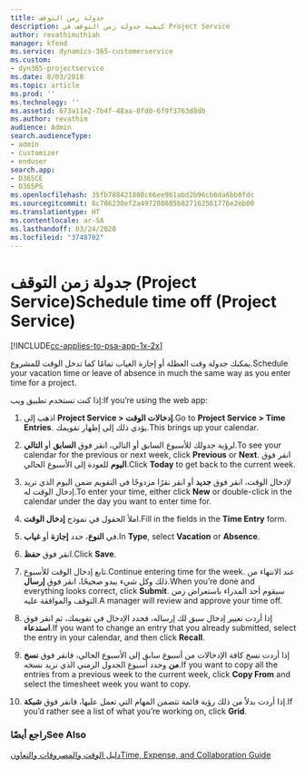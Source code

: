 ```yaml
---
title: جدولة زمن التوقف
description: كيفية جدولة زمن التوقف في Project Service
author: revathimuthiah
manager: kfend
ms.service: dynamics-365-customerservice
ms.custom:
- dyn365-projectservice
ms.date: 8/03/2018
ms.topic: article
ms.prod: ''
ms.technology: ''
ms.assetid: 673a11e2-7b4f-48aa-8fd0-6f9f3763d8db
ms.author: revathim
audience: Admin
search.audienceType:
- admin
- customizer
- enduser
search.app:
- D365CE
- D365PS
ms.openlocfilehash: 35fb788421808c66ee961abd2b96cb6da6bb0fdc
ms.sourcegitcommit: 8c786230ef2a497280885b827162561776e2eb00
ms.translationtype: HT
ms.contentlocale: ar-SA
ms.lasthandoff: 03/24/2020
ms.locfileid: "3748702"
---
```

# <a name="schedule-time-off-project-service"></a><span data-ttu-id="b1672-103">جدولة زمن التوقف (Project Service)</span><span class="sxs-lookup"><span data-stu-id="b1672-103">Schedule time off (Project Service)</span></span>

[!INCLUDE[cc-applies-to-psa-app-1x-2x](../includes/cc-applies-to-psa-app-1x-2x.md)]

<span data-ttu-id="b1672-104">يمكنك جدولة وقت العطلة أو إجازة الغياب تمامًا كما تدخل الوقت للمشروع.</span><span class="sxs-lookup"><span data-stu-id="b1672-104">Schedule your vacation time or leave of absence in much the same way as you enter time for a project.</span></span>  
  
 <span data-ttu-id="b1672-105">إذا كنت تستخدم تطبيق ويب:</span><span class="sxs-lookup"><span data-stu-id="b1672-105">If you’re using the web app:</span></span>  
  
1.  <span data-ttu-id="b1672-106">اذهب إلى **Project Service > إدخالات الوقت**.</span><span class="sxs-lookup"><span data-stu-id="b1672-106">Go to **Project Service > Time Entries**.</span></span> <span data-ttu-id="b1672-107">يؤدي ذلك إلى إظهار تقويمك.</span><span class="sxs-lookup"><span data-stu-id="b1672-107">This brings up your calendar.</span></span>  
  
2.  <span data-ttu-id="b1672-108">لرؤية جدولك للأسبوع السابق أو التالي، انقر فوق **السابق** أو **التالي**.</span><span class="sxs-lookup"><span data-stu-id="b1672-108">To see your calendar for the previous or next week, click **Previous** or **Next**.</span></span> <span data-ttu-id="b1672-109">انقر فوق **اليوم** للعودة إلى الأسبوع الحالي.</span><span class="sxs-lookup"><span data-stu-id="b1672-109">Click **Today** to get back to the current week.</span></span>  
  
3.  <span data-ttu-id="b1672-110">لإدخال الوقت، انقر فوق **جديد** أو انقر نقرًا مزدوجًا في التقويم ضمن اليوم الذي تريد إدخال الوقت له.</span><span class="sxs-lookup"><span data-stu-id="b1672-110">To enter your time, either click **New** or double-click in the calendar under the day you want to enter time for.</span></span>  
  
4.  <span data-ttu-id="b1672-111">املأ الحقول في نموذج **إدخال الوقت‬**.</span><span class="sxs-lookup"><span data-stu-id="b1672-111">Fill in the fields in the **Time Entry** form.</span></span>  
  
5.  <span data-ttu-id="b1672-112">في **النوع**، حدد **‏إجازة** أو **غياب**.</span><span class="sxs-lookup"><span data-stu-id="b1672-112">In **Type**, select **Vacation** or **Absence**.</span></span>  
  
6.  <span data-ttu-id="b1672-113">انقر فوق **حفظ**.</span><span class="sxs-lookup"><span data-stu-id="b1672-113">Click **Save**.</span></span>  
  
7.  <span data-ttu-id="b1672-114">تابع إدخال الوقت للأسبوع.</span><span class="sxs-lookup"><span data-stu-id="b1672-114">Continue entering time for the week.</span></span> <span data-ttu-id="b1672-115">عند الانتهاء من ذلك وكل شيء يبدو صحيحًا، انقر فوق **إرسال**.</span><span class="sxs-lookup"><span data-stu-id="b1672-115">When you’re done and everything looks correct, click **Submit**.</span></span> <span data-ttu-id="b1672-116">سيقوم أحد المدراء باستعراض زمن التوقف والموافقة عليه.</span><span class="sxs-lookup"><span data-stu-id="b1672-116">A manager will review and approve your time off.</span></span>  
  
8.  <span data-ttu-id="b1672-117">إذا أردت تغيير إدخال سبق لك إرساله، فحدد الإدخال في تقويمك، ثم انقر فوق **استدعاء**.</span><span class="sxs-lookup"><span data-stu-id="b1672-117">If you want to change an entry that you already submitted, select the entry in your calendar, and then click **Recall**.</span></span>  
  
9. <span data-ttu-id="b1672-118">إذا أردت نسخ كافة الإدخالات من أسبوع سابق إلى الأسبوع الحالي، فانقر فوق **نسخ من** وحدد أسبوع الجدول الزمني الذي تريد نسخه.</span><span class="sxs-lookup"><span data-stu-id="b1672-118">If you want to copy all the entries from a previous week to the current week, click **Copy From** and select the timesheet week you want to copy.</span></span>  
  
10. <span data-ttu-id="b1672-119">إذا أردت بدلاً من ذلك رؤية قائمة تتضمن المهام التي تعمل عليها، فانقر فوق **شبكة**.</span><span class="sxs-lookup"><span data-stu-id="b1672-119">If you’d rather see a list of what you’re working on, click **Grid**.</span></span>  
  
### <a name="see-also"></a><span data-ttu-id="b1672-120">راجع أيضًا</span><span class="sxs-lookup"><span data-stu-id="b1672-120">See Also</span></span>  
 [<span data-ttu-id="b1672-121">دليل الوقت والمصروفات والتعاون</span><span class="sxs-lookup"><span data-stu-id="b1672-121">Time, Expense, and Collaboration Guide</span></span>](../project-service/time-expense-collaboration-guide.md)
